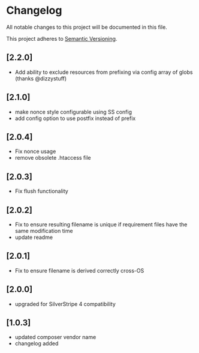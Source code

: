 # Changelog

All notable changes to this project will be documented in this file.

This project adheres to [Semantic Versioning](http://semver.org/).

## [2.2.0]

*  Add ability to exclude resources from prefixing via config array of globs (thanks @dizzystuff)

## [2.1.0]

* make nonce style configurable using SS config
* add config option to use postfix instead of prefix

## [2.0.4]

* Fix nonce usage
* remove obsolete .htaccess file

## [2.0.3]

* Fix flush functionality

## [2.0.2]

* Fix to ensure resulting filename is unique if requirement files have the same modification time
* update readme

## [2.0.1]

* Fix to ensure filename is derived correctly cross-OS

## [2.0.0]

* upgraded for SilverStripe 4 compatibility

## [1.0.3]

* updated composer vendor name
* changelog added
